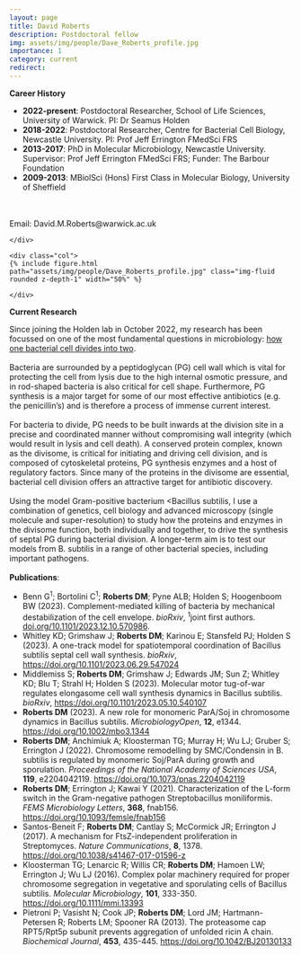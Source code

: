```yaml
---
layout: page
title: David Roberts
description: Postdoctoral fellow
img: assets/img/people/Dave_Roberts_profile.jpg
importance: 1
category: current
redirect: 
---
```


<div class="container">
  <div class="row">
    <div class="col">

<b>Career History</b>
<ul>
  <li><b>2022-present</b>: Postdoctoral Researcher, School of Life Sciences, University of Warwick. 
PI: Dr Seamus Holden
  <li><b>2018-2022</b>: Postdoctoral Researcher, Centre for Bacterial Cell Biology, Newcastle University. 
PI: Prof Jeff Errington FMedSci FRS
  <li><b>2013-2017</b>: PhD in Molecular Microbiology, Newcastle University.
Supervisor: Prof Jeff Errington FMedSci FRS; Funder: The Barbour Foundation
  <li><b>2009-2013</b>: MBiolSci (Hons) First Class in Molecular Biology, University of Sheffield</ul>
<br>
<br>
Email: David.M.Roberts@warwick.ac.uk
    
    </div>

    <div class="col">
    {% include figure.html path="assets/img/people/Dave_Roberts_profile.jpg" class="img-fluid rounded z-depth-1" width="50%" %} 
    
    </div>
  </div>
  <div class="row">

  <b>Current Research</b>

  Since joining the Holden lab in October 2022, my research has been focussed on one of the most fundamental questions in microbiology: <a href="https://holdenlab.github.io/projects/research_celldiv/">how one bacterial cell divides into two</a>.
  <br>
  <br>
  Bacteria are surrounded by a peptidoglycan (PG) cell wall which is vital for protecting the cell from lysis due to the high internal osmotic pressure, and in rod-shaped bacteria is also critical for cell shape. Furthermore, PG synthesis is a major target for some of our most effective antibiotics (e.g. the penicillin’s) and is therefore a process of immense current interest.
  <br>
  <br>
  For bacteria to divide, PG needs to be built inwards at the division site in a precise and coordinated manner without compromising wall integrity (which would result in lysis and cell death). A conserved protein complex, known as the divisome, is critical for initiating and driving cell division, and is composed of cytoskeletal proteins, PG synthesis enzymes and a host of regulatory factors. Since many of the proteins in the divisome are essential, bacterial cell division offers an attractive target for antibiotic discovery.
  <br>
  <br>
  Using the model Gram-positive bacterium <Bacillus subtilis, I use a combination of genetics, cell biology and advanced microscopy (single molecule and super-resolution) to study how the proteins and enzymes in the divisome function, both individually and together, to drive the synthesis of septal PG during bacterial division. A longer-term aim is to test our models from B. subtilis in a range of other bacterial species, including important pathogens.
  <br>
  <br>
  <b>Publications</b>:
  <ul>
    <li> Benn G<sup>1</sup>; Bortolini C<sup>1</sup>; <b>Roberts DM</b>; Pyne ALB; Holden S; Hoogenboom BW (2023). Complement-mediated killing of bacteria by mechanical destabilization of the cell envelope. <i>bioRxiv</i>, <sup>1</sup>joint first authors. <a href="https://doi.org/10.1101/2023.12.10.570986">doi.org/10.1101/2023.12.10.570986</a>.
  <br>
    <li> Whitley KD; Grimshaw J; <b>Roberts DM</b>; Karinou E; Stansfeld PJ; Holden S (2023). A one-track model for spatiotemporal coordination of Bacillus subtilis septal cell wall synthesis. <i>bioRxiv</i>, <a href="https://doi.org/10.1101/2023.06.29.547024">https://doi.org/10.1101/2023.06.29.547024</a> 
  <br>
    <li> Middlemiss S; <b>Roberts DM</b>; Grimshaw J; Edwards JM; Sun Z; Whitley KD; Blu T; Strahl H; Holden S (2023). Molecular motor tug-of-war regulates elongasome cell wall synthesis dynamics in Bacillus subtilis. <i>bioRxiv</i>, <a href="https://doi.org/10.1101/2023.05.10.540107">https://doi.org/10.1101/2023.05.10.540107</a>
  <br>
    <li> <b>Roberts DM</b> (2023). A new role for monomeric ParA/Soj in chromosome dynamics in Bacillus subtilis. <i>MicrobiologyOpen</i>, <b>12</b>, e1344. <a href="https://doi.org/10.1002/mbo3.1344">https://doi.org/10.1002/mbo3.1344</a>
  <br>
    <li> <b>Roberts DM</b>; Anchimiuk A; Kloosterman TG; Murray H; Wu LJ; Gruber S; Errington J (2022). Chromosome remodelling by SMC/Condensin in B. subtilis is regulated by monomeric Soj/ParA during growth and sporulation. <i>Proceedings of the National Academy of Sciences USA</i>, <b>119</b>, e2204042119. <a href="https://doi.org/10.1073/pnas.2204042119">https://doi.org/10.1073/pnas.2204042119</a>
  <br>
    <li> <b>Roberts DM</b>; Errington J; Kawai Y (2021). Characterization of the L-form switch in the Gram-negative pathogen Streptobacillus moniliformis. <i>FEMS Microbiology Letters</i>, <b>368</b>, fnab156. <a href="https://doi.org/10.1093/femsle/fnab156">https://doi.org/10.1093/femsle/fnab156</a>
  <br>
    <li> Santos-Beneit F; <b>Roberts DM</b>; Cantlay S; McCormick JR; Errington J (2017). A mechanism for FtsZ-independent proliferation in Streptomyces. <i>Nature Communications</i>, <b>8</b>, 1378. <a href="https://doi.org/10.1038/s41467-017-01596-z">https://doi.org/10.1038/s41467-017-01596-z</a>
  <br>
    <li> Kloosterman TG; Lenarcic R; Willis CR; <b>Roberts DM</b>; Hamoen LW; Errington J; Wu LJ (2016). Complex polar machinery required for proper chromosome segregation in vegetative and sporulating cells of Bacillus subtilis. <i>Molecular Microbiology</i>, <b>101</b>, 333-350. <a href="https://doi.org/10.1111/mmi.13393">https://doi.org/10.1111/mmi.13393</a>
  <br>
    <li> Pietroni P; Vasisht N; Cook JP; <b>Roberts DM</b>; Lord JM; Hartmann-Petersen R; Roberts LM; Spooner RA (2013). The proteasome cap RPT5/Rpt5p subunit prevents aggregation of unfolded ricin A chain. <i>Biochemical Journal</i>, <b>453</b>, 435-445. <a href="https://doi.org/10.1042/BJ20130133">https://doi.org/10.1042/BJ20130133</a></li>

  </div>
</div>


